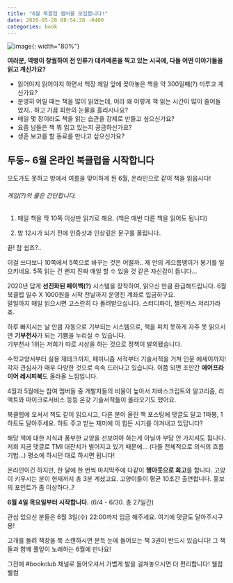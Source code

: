 ```yaml
---
title: "6월 북클럽 멤버를 모집합니다!"
date: 2020-05-28 08:54:28 -0400
categories: book
---
```


![image](https://i2.wp.com/oliviascatastrophe.com/wp-content/uploads/2017/09/read-book-gif.gif?fit=400%2C180&ssl=1){: width="80%"}

<strong>여러분, 역병이 창궐하여 전 인류가 데카메론을 찍고 있는 시국에, 다들 어떤 이야기들을 읽고 계신가요?</strong>

- 읽어야지 읽어야지 하면서 책장 제일 앞에 꽂아놓은 책을 약 300일째(?) 미루고 계신가요?
- 분명히 어릴 때는 책을 많이 읽었는데, 어라 왜 이렇게 책 읽는 시간이 많이 줄어들었지.. 하고 가끔 회한의 눈물을 흘리시나요?
- 매일 몇 장이라도 책을 읽는 습관을 강제로 만들고 싶으신가요?
- 요즘 남들은 책 뭐 읽고 있는지 궁금하신가요?
- 생존 보고를 할 동료를 만나고 싶으신가요?


<h2> 두둥~ 6월 온라인 북클럽을 시작합니다 </h2>


오도가도 못하고 방에서 여름을 맞이하게 된 6월, 온라인으로 같이 책을 읽읍시다!

<h6>게임(?)의 룰은 간단합니다.</h6>

1. 매일 책을 딱 10쪽 이상만 읽기로 해요. (책은 매번 다른 책을 읽어도 됩니다)

2. 밤 12시가 되기 전에 인증샷과 인상깊은 문구를 올립니다.

끝! 참 쉽죠?..


이걸 쓰다보니  10쪽에서 5쪽으로 바꾸는 것은 어떨까..  제 안의 게으름뱅이가 봉기를 일으키네요.  5쪽 읽는 건 왠지 진짜 매일 할 수 있을 것 같은 자신감이 듭니다...

2020년 답게 <strong>선진화된 페이백(?)</strong> 시스템을 장착하여, 읽으신 만큼 환급해드립니다.  6월 북클럽 일수 X 1000원을 시작 전날까지 운영진 계좌로 입금하구요. <br>
말일까지 매일 읽으시면  고스란히 다 돌려받으십니다. 스터디파이, 챌린저스 저리가라죠.

하루 빠지시는 날 만큼 자동으로 기부되는 시스템으로, 책을 피치 못하게 자주 못 읽으시면 <strong>기부천사</strong>가 되는 기쁨을 누리실 수 있습니다. <br>
기부천사 1위는 저희가 따로 시상을 하는 것으로 정책이 발의됐습니다.


수학교양서부터 실용 재테크까지, 페미니즘 서적부터 기술서적을 거쳐 인문 에세이까지! 각자 관심사가 매우 다양한 것으로 속속 드러나고 있습니다. 
이쯤 되면 조만간 <strong>에어프라이어 레시피북</strong>도 올라올 느낌입니다.

4월과 5월에는 참여 멤버들 중 개발자들의 비율이 높아서 자바스크립트와 알고리즘, 리액트와 마이크로서비스 등등 온갖 기술서적들이 올라오기도 했어요.

북클럽에 오셔서  책도 같이 읽으시고,  다른 분이 올린 책 포스팅에  댓글도 달고 1따봉, 1하트도 달아주세요. 하트 주고 받는 재미에  이 힘든 시기를 이겨내고 있답니다?

해당 책에 대한 지식과 풍부한 교양을 선보여야 하는게 아닐까 부담 안 가지셔도 됩니다. 저희 지금 댓글로 TMI 대잔치가 벌어지고 있기 때문에...  (다들 전체적으로 의식의 흐름 기법...)  평소에 하시던 대로 하시면 됩니다!

온라인이긴 하지만, 한 달에 한 번씩 마지막주에 다같이 <strong>행아웃으로 회고</strong>를 합니다. 고양이 키우시는 분이 현재까지 총 3분 계셨고요. 고양이들이 평균 10초간 출연합니다.  홍보의 포인트가 좀 이상하다..?


<strong>6월 4일 목요일부터 시작합니다.</strong>   (6/4 - 6/30. 총 27일간)

관심 있으신 분들은 6월 3일(수) 22:00까지 입금 해주세요. 여기에 댓글도 달아주시구용!

고개를 돌려 책장을 쭉 스캔하시면 문득 눈에 들어오는 책 3권이 반드시 있습니다!  그 책들과 함께 풀잎이 노래하는 6월에 만나요!

그전에 #bookclub 채널로 들어오셔서 가볍게 발을 걸쳐놓으시면 더 편리합니다! 웰컴웰컴 
